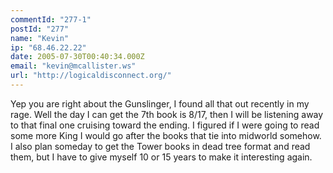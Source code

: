 ```yaml
---
commentId: "277-1"
postId: "277"
name: "Kevin"
ip: "68.46.22.22"
date: 2005-07-30T00:40:34.000Z
email: "kevin@mcallister.ws"
url: "http://logicaldisconnect.org/"
---
```

<p>Yep you are right about the Gunslinger, I found all that out recently in my rage.  Well the day I can get the 7th book is 8/17, then I will be listening away to that final one cruising toward the ending.
I figured if I were going to read some more King I would go after the books that tie into midworld somehow.  I also plan someday to get the Tower books in dead tree format and read them, but I have to give myself 10 or 15 years to make it interesting again.</p>